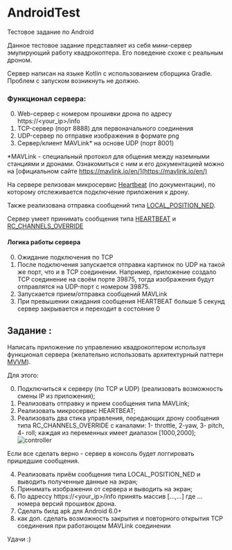 # AndroidTest
Тестовое задание по Android

Данное тестовое задание представляет из себя мини-сервер эмулирующий работу квадрокоптера. Его поведение схоже с реальным дроном.

Сервер написан на языке Kotlin с использованием сборщика Gradle. Проблем с запуском возникнуть не должно.

### Функционал сервера:
0) Web-сервер с номером прошивки дрона по адресу https://<your_ip>/info
1) TCP-сервер (порт 8888) для первоначального соединения
2) UDP-сервер по отправке изображения в формате png
3) Сервер/клиент MAVLink* на основе UDP (порт 8001)

*MAVLink - специальный протокол для общения между наземными станциями и дронами. Ознакомиться с ним и его документацией можно на [официальном сайте https://mavlink.io/en/](https://mavlink.io/en/)

На сервере релизован микросервис [Heartbeat](https://mavlink.io/en/services/heartbeat.html) (по документации), по которому отслеживается подключение приложения к дрону.

Также реализована отправка сообщений типа [LOCAL_POSITION_NED](https://mavlink.io/en/messages/common.html#LOCAL_POSITION_NED).

Сервер умеет принимать сообщения типа [HEARTBEAT](https://mavlink.io/en/messages/common.html#HEARTBEAT) и [RC_CHANNELS_OVERRIDE](https://mavlink.io/en/messages/common.html#RC_CHANNELS_OVERRIDE)

#### Логика работы сервера
0) Ожидание подключения по TCP
1) После подключения запускается отправка картинок по UDP на такой же порт, что и в TCP соединении. Например, приложение создало TCP соединение на своём порте 39875, тогда изображения будут отправлятся на UDP-порт с номером 39875.
2) Запускается прием/отправка сообщений MAVLink
3) При превышении ожидания сообщения HEARTBEAT больше 5 секунд сервер закрывается и переходит в состояние 0


## Задание :
Написать приложение по управлению квадрокоптером используя функционал сервера (желательно использовать архитектурный паттерн [MVVM](https://ru.wikipedia.org/wiki/Model-View-ViewModel)).

Для этого:

0) Подключиться к серверу (по TCP и UDP) (реализовать возможность смены IP из приложения);
1) Реализовать отправку и прием сообщения типа MAVLink;
2) Реализовать микросервис HEARTBEAT;
3) Реализовать два стика управления, передающих дрону сообщения типа RC_CHANNELS_OVERRIDE c каналами: 1- throttle, 2-yaw, 3- pitch, 4- roll; каждая из переменных имеет диапазон [1000,2000];
![controller](https://slideplayer.com/16769568/97/images/slide_2.jpg)

Если все сделать верно - сервер в консоль будет логгировать пришедшие сообщения.

4) Реализовать приём сообщения типа LOCAL_POSITION_NED и выводить полученные данные на экран;
5) Принимать изображения от сервера и выводить на экран;
6) По адрессу https://<your_ip>/info принять массив [...,...] где ... номера версий прошивок дрона.
7) Сделать билд apk для Android 6.0+
8) как доп. сделать возможность закрытия и повторного открытия TCP соединения при работающем MAVLink соединении

Удачи :)
